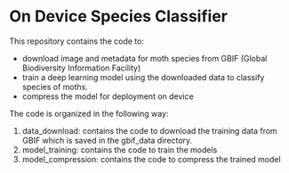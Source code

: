 # On Device Species Classifier

This repository contains the code to:
- download image and metadata for moth species from GBIF (Global Biodiversity Information Facility)
- train a deep learning model using the downloaded data to classify species of moths.
- compress the model for deployment on device

The code is organized in the following way:

1. data_download: contains the code to download the training data from GBIF which is saved in the gbif_data directory.
1. model_training: contains the code to train the models
1. model_compression: contains the code to compress the trained model
